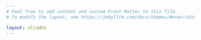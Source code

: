 ```yaml
---
# Feel free to add content and custom Front Matter to this file.
# To modify the layout, see https://jekyllrb.com/docs/themes/#overriding-theme-defaults

layout: aliados
---
```

